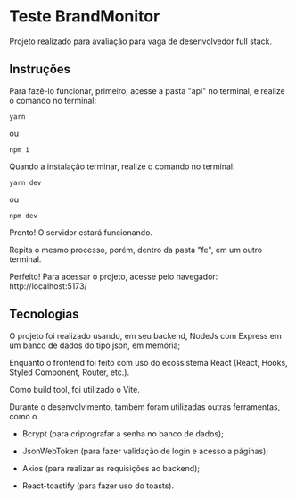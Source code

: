 
# Teste BrandMonitor

Projeto realizado para avaliação para vaga de desenvolvedor full stack.




## Instruções

Para fazê-lo funcionar, primeiro, acesse a pasta "api" no terminal, e realize o comando no terminal:

`yarn` 

ou

`npm i`

Quando a instalação terminar, realize o comando no terminal:

`yarn dev`

ou

`npm dev`

Pronto! O servidor estará funcionando.

Repita o mesmo processo, porém, dentro da pasta "fe", em um outro terminal.

Perfeito! Para acessar o projeto, acesse pelo navegador: http://localhost:5173/



## Tecnologias

O projeto foi realizado usando, em seu backend, NodeJs com Express em um banco
de dados do tipo json, em memória;

Enquanto o frontend foi feito com uso do ecossistema React (React, Hooks, Styled Component, Router, etc.).

Como build tool, foi utilizado o Vite.

Durante o desenvolvimento, também foram utilizadas outras ferramentas, como o

- Bcrypt (para criptografar a senha no banco de dados);

- JsonWebToken (para fazer validação de login e acesso a páginas);

- Axios (para realizar as requisições ao backend);

- React-toastify (para fazer uso do toasts).



